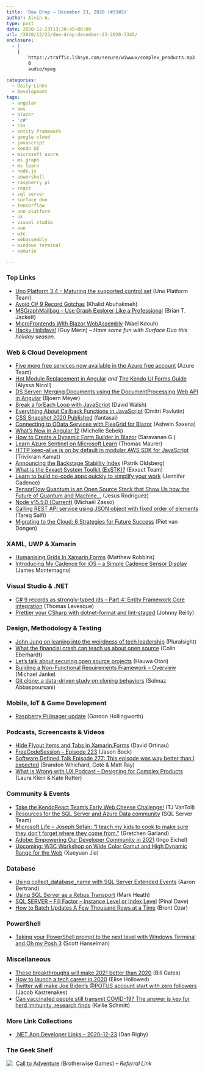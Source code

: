 ```yaml
---
title: 'Dew Drop – December 23, 2020 (#3345)'
author: Alvin A.
type: post
date: 2020-12-23T13:20:45+00:00
url: /2020/12/23/dew-drop-december-23-2020-3345/
enclosure:
  - |
    |
        https://traffic.libsyn.com/secure/wiwwux/complex_products.mp3
        0
        audio/mpeg
        
categories:
  - Daily Links
  - Development
tags:
  - angular
  - aws
  - blazor
  - 'c#'
  - css
  - entity framework
  - google cloud
  - javascript
  - kendo UI
  - microsoft azure
  - ms graph
  - ms learn
  - node.js
  - powershell
  - raspberry pi
  - react
  - sql server
  - surface duo
  - tensorflow
  - uno platform
  - ux
  - visual studio
  - vue
  - w3c
  - webassembly
  - windows terminal
  - xamarin

---
```

### <a name="top"></a>Top Links

  * <a href="https://platform.uno/blog/uno-platform-3-4-maturing-the-supported-control-set/" target="_blank" rel="noopener">Uno Platform 3.4 – Maturing the supported control set</a> (Uno Platform Team)
  * <a href="https://khalidabuhakmeh.com/avoid-csharp-9-record-gotchas" target="_blank" rel="noopener">Avoid C# 9 Record Gotchas</a> (Khalid Abuhakmeh)
  * <a href="https://developer.microsoft.com/en-us/graph/blogs/msgraphmailbag-use-graph-explorer-like-a-professional/?WT.mc_id=DOP-MVP-4025064" target="_blank" rel="noopener">MSGraphMailbag – Use Graph Explorer Like a Professional</a> (Brian T. Jackett)
  * <a href="https://medium.com/@waelkdouh/microfrontends-with-blazor-webassembly-b25e4ba3f325?source=rss-7c952a7fb2b8------2" target="_blank" rel="noopener">MicroFrontends With Blazor WebAssembly</a> (Wael Kdouh)
  * <a href="https://devblogs.microsoft.com/surface-duo/hacky-holidays-2020/?WT.mc_id=DOP-MVP-4025064" target="_blank" rel="noopener">Hacky Holidays!</a> (Guy Merin) _&#8211; Have some fun with Surface Duo this holiday season._



### <a name="web"></a>Web & Cloud Development

  * <a href="https://azure.microsoft.com/en-us/updates/five-more-free-services-now-available-in-the-azure-free-account/?WT.mc_id=DOP-MVP-4025064" target="_blank" rel="noopener">Five more free services now available in the Azure free account</a> (Azure Team)
  * <a href="https://www.telerik.com/blogs/hot-module-replacement-in-angular" target="_blank" rel="noopener">Hot Module Replacement in Angular</a>&nbsp;_and_&nbsp;<a href="https://feeds.telerik.com/link/11968/13903757/kendo-ui-forms-guide" target="_blank" rel="noopener">The Kendo UI Forms Guide</a> (Alyssa Nicoll)
  * <a href="https://www.textcontrol.com/blog/2020/12/22/ds-server-merging-documents-in-angular/" target="_blank" rel="noopener">DS Server: Merging Documents using the DocumentProcessing Web API in Angular</a> (Bjoern Meyer)
  * <a href="https://davidwalsh.name/javascript-array-tricks-3" target="_blank" rel="noopener">Break a forEach Loop with JavaScript</a> (David Walsh)
  * <a href="https://dmitripavlutin.com/javascript-callback/" target="_blank" rel="noopener">Everything About Callback Functions in JavaScript</a> (Dmitri Pavlutin)
  * <a href="https://www.w3.org/blog/CSS/2020/12/23/css-snapshot-2020-published/" target="_blank" rel="noopener">CSS Snapshot 2020 Published</a> (fantasai)
  * <a href="https://www.grapecity.com/blogs/connecting-to-odata-services-with-flexgrid-for-blazor" target="_blank" rel="noopener">Connecting to OData Services with FlexGrid for Blazor</a> (Ashwin Saxena)
  * <a href="https://www.grapecity.com/blogs/angular-whats-new-in-12" target="_blank" rel="noopener">What&#8217;s New in Angular 12</a> (Michelle Sebek)
  * <a href="https://www.syncfusion.com/blogs/post/how-to-create-a-dynamic-form-builder-in-blazor.aspx" target="_blank" rel="noopener">How to Create a Dynamic Form Builder in Blazor</a> (Saravanan G.)
  * <a href="https://techcommunity.microsoft.com/t5/itops-talk-blog/learn-azure-sentinel-on-microsoft-learn/ba-p/2006346?WT.mc_id=DOP-MVP-4025064" target="_blank" rel="noopener">Learn Azure Sentinel on Microsoft Learn</a> (Thomas Maurer)
  * <a href="http://feedproxy.google.com/~r/AwsDeveloperBlog/~3/2RHenA0yrHE/" target="_blank" rel="noopener">HTTP keep-alive is on by default in modular AWS SDK for JavaScript</a> (Trivikram Kamat)
  * <a href="https://backstage.io/blog/2020/12/22/stability-index.html" target="_blank" rel="noopener">Announcing the Backstage Stability Index</a> (Patrik Oldsberg)
  * <a href="https://blog.exxactcorp.com/what-is-the-exxact-system-toolkit-exstk/?utm_medium=Feed&utm_source=Syndication" target="_blank" rel="noopener">What is the Exxact System Toolkit (ExSTK)?</a> (Exxact Team)
  * <a href="http://feedproxy.google.com/~r/blogspot/MKuf/~3/_5o87sLz0ic/" target="_blank" rel="noopener">Learn to build no-code apps quickly to simplify your work</a> (Jennifer Cadence)
  * <a href="https://medium.com/dataseries/tensorflow-quantum-is-an-open-source-stack-that-show-us-how-the-future-of-quantum-and-machine-d1435593660?source=rss-46674a2c9422------2" target="_blank" rel="noopener">TensorFlow Quantum is an Open Source Stack that Show Us how the Future of Quantum and Machine…</a> (Jesus Rodriguez)
  * <a href="https://nodejs.org/en/blog/release/v15.5.0" target="_blank" rel="noopener">Node v15.5.0 (Current)</a> (Michaël Zasso)
  * <a href="https://techcommunity.microsoft.com/t5/integrations-on-azure/calling-rest-api-service-using-json-object-with-fixed-order-of/ba-p/1997899?WT.mc_id=DOP-MVP-4025064" target="_blank" rel="noopener">Calling REST API service using JSON object with fixed order of elements</a> (Tareq Saifi)
  * <a href="https://dzone.com/articles/migrating-to-the-cloud-6-strategies-for-future-suc" target="_blank" rel="noopener">Migrating to the Cloud: 6 Strategies for Future Success</a> (Piet van Dongen)



### <a name="silverlight"></a>XAML, UWP & Xamarin

  * <a href="https://www.mfractor.com/blogs/news/humanising-grids-in-xamarin-forms" target="_blank" rel="noopener">Humanising Grids In Xamarin.Forms</a> (Matthew Robbins)
  * <a href="https://montemagno.com/introducing-my-cadence-for-ios-a-simple-cadence-sensor-display/" target="_blank" rel="noopener">Introducing My Cadence for iOS &#8211; a Simple Cadence Sensor Display</a> (James Montemagno)



### <a name="dotnet"></a>Visual Studio & .NET

  * <a href="https://thomaslevesque.com/2020/12/23/csharp-9-records-as-strongly-typed-ids-part-4-entity-framework-core-integration/" target="_blank" rel="noopener">C# 9 records as strongly-typed ids &#8211; Part 4: Entity Framework Core integration</a> (Thomas Levesque)
  * <a href="http://blog.johnnyreilly.com/2020/12/prettier-your-csharp-with-dotnet-format-and-lint-staged.html" target="_blank" rel="noopener">Prettier your CSharp with dotnet-format and lint-staged</a> (Johnny Reilly)



### <a name="design"></a>Design, Methodology & Testing

  * <a href="https://www.pluralsight.com/blog/teams/john-jung-the-weirdness-of-leadership" target="_blank" rel="noopener">John Jung on leaning into the weirdness of tech leadership</a> (Pluralsight)
  * <a href="https://blog.scottlogic.com/2020/12/22/software-crisis.html" target="_blank" rel="noopener">What the financial crash can teach us about open source</a> (Colin Eberhardt)
  * <a href="https://github.blog/2020-12-22-lets-talk-about-securing-open-source-projects/" target="_blank" rel="noopener">Let’s talk about securing open source projects</a> (Hauwa Otori)
  * <a href="http://feedproxy.google.com/~r/LastInFirstOut/~3/t_7VIxFhMgQ/building-non-functional-requirements.html" target="_blank" rel="noopener">Building a Non-Functional Requirements Framework &#8211; Overview</a> (Michael Janke)
  * <a href="https://github.blog/2020-12-22-git-clone-a-data-driven-study-on-cloning-behaviors/" target="_blank" rel="noopener">Git clone: a data-driven study on cloning behaviors</a> (Solmaz Abbaspoursani)



### <a name="mobile"></a>Mobile, IoT & Game Development

  * <a href="https://www.raspberrypi.org/blog/raspberry-pi-imager-update/" target="_blank" rel="noopener">Raspberry Pi Imager update</a> (Gordon Hollingworth)



### <a name="podcasts"></a>Podcasts, Screencasts & Videos

  * <a href="http://www.youtube.com/watch?v=6QZp9nERxvg" target="_blank" rel="noopener">Hide Flyout Items and Tabs in Xamarin.Forms</a> (David Ortinau)
  * <a href="http://www.youtube.com/watch?v=Z2yOj1rn200" target="_blank" rel="noopener">FreeCodeSession &#8211; Episode 223</a> (Jason Bock)
  * <a href="https://www.softwaredefinedtalk.com/277" target="_blank" rel="noopener">Software Defined Talk Episode 277: This episode was way better than I expected</a> (Brandon Whichard, Coté & Matt Ray)
  * <a href="https://traffic.libsyn.com/secure/wiwwux/complex_products.mp3" target="_blank" rel="noopener">What is Wrong with UX Podcast &#8211; Designing for Complex Products</a> (Laura Klein & Kate Rutter)



### <a name="events"></a>Community & Events

  * <a href="https://feeds.telerik.com/link/11968/13939831/take-kendoreact-teams-early-web-cheese-challenge" target="_blank" rel="noopener">Take the KendoReact Team&#8217;s Early Web Cheese Challenge!</a> (TJ VanToll)
  * <a href="https://cloudblogs.microsoft.com/sqlserver/2020/12/22/resources-for-the-sql-server-and-azure-data-community/?WT.mc_id=DOP-MVP-4025064" target="_blank" rel="noopener">Resources for the SQL Server and Azure Data community</a> (SQL Server Team)
  * <a href="https://news.microsoft.com/life/colombian-empanadas/" target="_blank" rel="noopener">Microsoft Life &#8211; Joseph Sefair: “I teach my kids to cook to make sure they don’t forget where they come from.”</a> (Gretchen Garland)
  * <a href="https://medium.com/adobetech/empowering-our-developer-community-in-2021-510f703cde69?source=rss----9342990108af---4" target="_blank" rel="noopener">Adobe: Empowering Our Developer Community in 2021</a> (Ingo Eichel)
  * <a href="https://www.w3.org/blog/news/archives/8838" target="_blank" rel="noopener">Upcoming: W3C Workshop on Wide Color Gamut and High Dynamic Range for the Web</a> (Xueyuan Jia)



### <a name="sql"></a>Database

  * <a href="http://feedproxy.google.com/~r/MSSQLTips-LatestSqlServerTips/~3/ck-r6dfSElo/" target="_blank" rel="noopener">Using collect_database_name with SQL Server Extended Events</a> (Aaron Bertrand)
  * <a href="https://markheath.net/post/rebus-sql-server" target="_blank" rel="noopener">Using SQL Server as a Rebus Transport</a> (Mark Heath)
  * <a href="https://blog.sqlauthority.com/2020/12/23/sql-server-fill-factor-instance-level-or-index-level/?utm_source=rss&utm_medium=rss&utm_campaign=sql-server-fill-factor-instance-level-or-index-level" target="_blank" rel="noopener">SQL SERVER – Fill Factor – Instance Level or Index Level</a> (Pinal Dave)
  * <a href="http://feedproxy.google.com/~r/BrentOzar-SqlServerDba/~3/4O2eZK2HeYA/" target="_blank" rel="noopener">How to Batch Updates A Few Thousand Rows at a Time</a> (Brent Ozar)



### <a name="ps"></a>PowerShell

  * <a href="http://feeds.hanselman.com/~/640622860/0/scotthanselman~Taking-your-PowerShell-prompt-to-the-next-level-with-Windows-Terminal-and-Oh-my-Posh" target="_blank" rel="noopener">Taking your PowerShell prompt to the next level with Windows Terminal and Oh my Posh 3</a> (Scott Hanselman)



### <a name="misc"></a>Miscellaneous

  * <a href="https://www.gatesnotes.com/About-Bill-Gates/Year-in-Review-2020" target="_blank" rel="noopener">These breakthroughs will make 2021 better than 2020</a> (Bill Gates)
  * <a href="https://github.blog/2020-12-22-how-to-launch-a-tech-career-in-2020/" target="_blank" rel="noopener">How to launch a tech career in 2020</a> (Elise Hollowed)
  * <a href="https://www.theverge.com/2020/12/22/22195713/twitter-biden-reset-accounts-trump-potus-whitehouse" target="_blank" rel="noopener">Twitter will make Joe Biden’s @POTUS account start with zero followers</a> (Jacob Kastrenakes)
  * <a href="https://www.geekwire.com/2020/can-vaccinated-people-still-transmit-covid-19-answer-key-herd-immunity-research-finds/" target="_blank" rel="noopener">Can vaccinated people still transmit COVID-19? The answer is key for herd immunity, research finds</a> (Kellie Schmitt)



### <a name="links"></a>More Link Collections

  * <a href="https://links.danrigby.com/2020/12/app-developer-links-2020-12-23/" target="_blank" rel="noopener">.NET App Developer Links &#8211; 2020-12-23</a> (Dan Rigby)



### <a name="shelf"></a>The Geek Shelf

<img decoding="async" align="left" style="margin: 0px 5px 10px 0px; border: 0px currentcolor; border-image: none; float: left; display: inline; background-image: none;" src="https://m.media-amazon.com/images/I/51zSdqBd2RL._SS135_.jpg" border="0" /> &nbsp;<a href="https://www.amazon.com/dp/B07JN6XY6Z/?tag=amavin-20" target="_blank" rel="noopener">Call to Adventure</a> (Brotherwise Games) _&#8211; Referral Link_